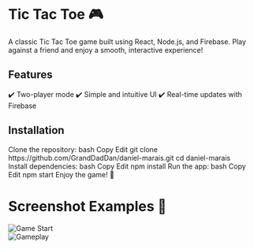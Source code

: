 <h1>Tic Tac Toe 🎮</h1>
A classic Tic Tac Toe game built using React, Node.js, and Firebase. Play against a friend and enjoy a smooth, interactive experience!

<h2>Features</h2>
✔️ Two-player mode
✔️ Simple and intuitive UI
✔️ Real-time updates with Firebase

<h2>Installation</h2>
Clone the repository:
bash
Copy
Edit
git clone https://github.com/GrandDadDan/daniel-marais.git
cd daniel-marais
<br>
Install dependencies:
bash
Copy
Edit
npm install
Run the app:
bash
Copy
Edit
npm start
Enjoy the game! 🚀

<h1>Screenshot Examples 📸</h1>
 
![Game Start](path-to-your-image.png)  
![Gameplay](path-to-your-image2.png)  
